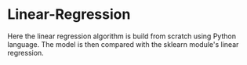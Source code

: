 # Linear-Regression
Here the linear regression algorithm is build from scratch using Python language. The model is then compared with the sklearn module's linear regression. 
